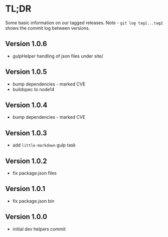 # TL;DR

Some basic information on our tagged releases.
Note - `git log tag1...tag2` shows the commit log between versions.

## Version 1.0.6

* gulpHelper handling of json files under site/

## Version 1.0.5

* bump dependencies - marked CVE
* buildspec to node14

## Version 1.0.4

* bump dependencies - marked CVE

## Version 1.0.3

* add `little-markdown` gulp task

## Version 1.0.2

* fix package.json files

## Version 1.0.1

* fix package.json bin

## Version 1.0.0

* initial dev helpers commit
